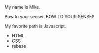 My name is Mike.

Bow to your sensei.
BOW TO YOUR SENSEI!

My favorite path is Javascript.

* HTML
* CSS
* rebase
